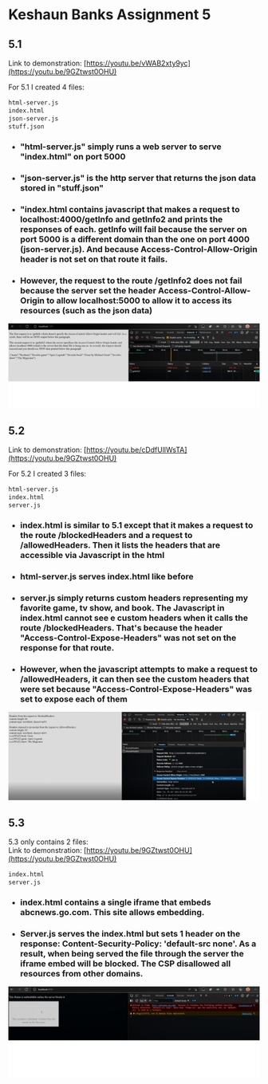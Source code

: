 # Keshaun Banks Assignment 5
## 5.1
Link to demonstration: [https://youtu.be/vWAB2xty9yc](https://youtu.be/9GZtwst0OHU)  


For 5.1 I created 4 files:  

    html-server.js
    index.html
    json-server.js
    stuff.json
* ### "html-server.js" simply runs a web server to serve "index.html" on port 5000
* ### "json-server.js" is the http server that returns the json data stored in "stuff.json"
* ### "index.html contains javascript that makes a request to localhost:4000/getInfo and getInfo2 and prints the responses of each. getInfo will fail because the server on port 5000 is a different domain than the one on port 4000 (json-server.js). And because Access-Control-Allow-Origin header is not set on that route it fails.
* ### However, the request to the route /getInfo2 does not fail because the server set the header Access-Control-Allow-Origin to allow localhost:5000 to allow it to access its resources (such as the json data)

<img src="5.1-image.png" width="700">  

## 5.2
Link to demonstration: [https://youtu.be/cDdfUllWsTA](https://youtu.be/9GZtwst0OHU)  

For 5.2 I created 3 files:  

    html-server.js
    index.html
    server.js

* ### index.html is similar to 5.1 except that it makes a request to the route /blockedHeaders and a request to /allowedHeaders. Then it lists the headers that are accessible via Javascript in the html
* ### html-server.js serves index.html like before
* ### server.js simply returns custom headers representing my favorite game, tv show, and book. The Javascript in index.html cannot see e custom headers when it calls the route /blockedHeaders. That's because the header "Access-Control-Expose-Headers" was not set on the response for that route.
* ### However, when the javascript attempts to make a request to /allowedHeaders, it can then see the custom headers that were set because "Access-Control-Expose-Headers" was set to expose each of them

<img src="5.2-image.png" width="700">  

## 5.3
5.3 only contains 2 files:  
Link to demonstration: [https://youtu.be/9GZtwst0OHU](https://youtu.be/9GZtwst0OHU)  


    index.html
    server.js
* ### index.html contains a single iframe that embeds abcnews.go.com. This site allows embedding.
* ### Server.js serves the index.html but sets 1 header on the response: Content-Security-Policy: 'default-src none'. As a result, when being served the file through the server the iframe embed will be blocked. The CSP disallowed all resources from other domains.

<img src="5.3-image.png" width="700">  
